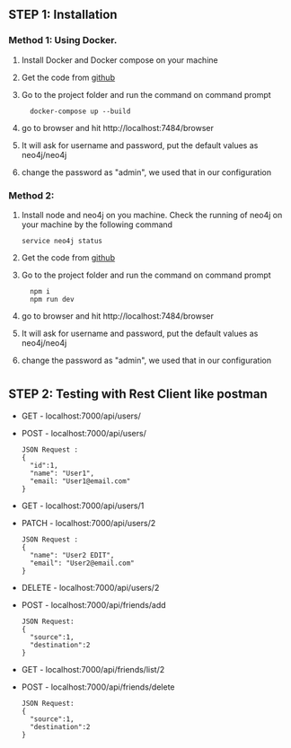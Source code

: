 ## STEP 1: Installation

### Method 1: Using Docker.

1. Install Docker and Docker compose on your machine
2. Get the code from [github](https://github.com/gulmoharnnt/ExpressNeo4jCRUD)
3. Go to the project folder and run the command on command prompt


    ```
      docker-compose up --build
    ```

4. go to browser and hit http://localhost:7484/browser
5. It will ask for username and password, put the default values as neo4j/neo4j
6. change the password as "admin", we used that in our configuration

### Method 2:

1. Install node and neo4j on you machine. Check the running of neo4j on your machine by the following command


    ```
    service neo4j status
    ```

2. Get the code from [github](https://github.com/gulmoharnnt/ExpressNeo4jCRUD)
3. Go to the project folder and run the command on command prompt


    ```
      npm i
      npm run dev
    ```

4. go to browser and hit http://localhost:7484/browser
5. It will ask for username and password, put the default values as neo4j/neo4j
6. change the password as "admin", we used that in our configuration

   #

## STEP 2: Testing with Rest Client like postman

- GET - localhost:7000/api/users/
- POST - localhost:7000/api/users/
  ```
  JSON Request :
  {
    "id":1,
    "name": "User1",
    "email: "User1@email.com"
  }
  ```
- GET - localhost:7000/api/users/1
- PATCH - localhost:7000/api/users/2
  ```
  JSON Request :
  {
    "name": "User2 EDIT",
    "email": "User2@email.com"
  }
  ```
- DELETE - localhost:7000/api/users/2

- POST - localhost:7000/api/friends/add
  ```
  JSON Request:
  {
    "source":1,
    "destination":2
  }
  ```
- GET - localhost:7000/api/friends/list/2
- POST - localhost:7000/api/friends/delete
  ```
  JSON Request:
  {
    "source":1,
    "destination":2
  }
  ```
